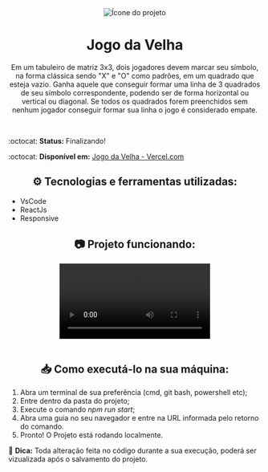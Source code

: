 <div align="center">

<img src="https://img.icons8.com/fluency/48/000000/hashtag-large.png" alt="Ícone do projeto">

# Jogo da Velha

   Em um tabuleiro de matriz 3x3, dois jogadores devem marcar seu símbolo, na forma clássica sendo "X" e "O" como padrões, em um quadrado que esteja vazio.
   Ganha aquele que conseguir formar uma linha de 3 quadrados de seu símbolo correspondente, podendo ser de forma horizontal ou vertical ou diagonal.
   Se todos os quadrados forem preenchidos sem nenhum jogador conseguir formar sua linha o jogo é considerado empate.

<br>

<div align="left">

:octocat: **Status:** Finalizando!

:octocat: **Disponível em:** [Jogo da Velha - Vercel.com ](https://vercel.com/cddmiasmin/jogo-da-velha/FvABy88wAxyM1brBuCi57ohCccBQ)

</div>

## :gear: Tecnologias e ferramentas utilizadas:

<div align="left">

  * VsCode
  * ReactJs
  * Responsive
  
</div>

## :camera: Projeto funcionando:

<div>

<video src="https://user-images.githubusercontent.com/94560372/178134390-234befd0-c3b4-4b48-890f-44c826b9d3d4.mp4"/>

</div>

<br>   
   
## :inbox_tray: Como executá-lo na sua máquina:
   
<div align="left">

  1. Abra um terminal de sua preferência (cmd, git bash, powershell etc);
  2. Entre dentro da pasta do projeto;
  3. Execute o comando *npm run start*;
  4. Abra uma guia no seu navegador e entre na URL informada pelo retorno do comando.
  5. Pronto! O Projeto está rodando localmente.
  
  :star2: **Dica:**
  Toda alteração feita no código durante a sua execução, poderá ser vizualizada após o salvamento do projeto.  

</div>

</div>

